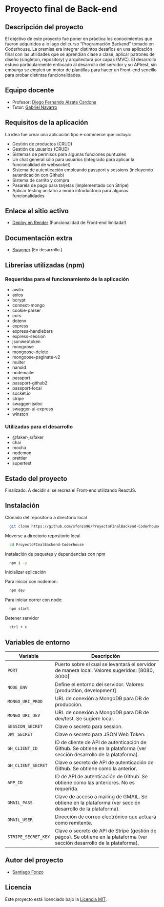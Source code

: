 # Proyecto final de Back-end

## Descripción del proyecto

El objetivo de este proyecto fue poner en práctica los conocimientos que fueron adquiridos a lo lago del curso "Programación Backend" tomado en Coderhouse. La premisa era integrar distintos desafíos en una aplicación final con las utilidades que se aprendían clase a clase, aplicar patrones de diseño (singleton, repository) y arquitectura por capas (MVC). El desarrollo estuvo particularmente enfocado al desarrollo del servidor y su APIrest, sin embargo se empleó un motor de plantillas para hacer un Front-end sencillo para probar distintas funcionalidades.

## Equipo docente

- Profesor: [Diego Fernando Alzate Cardona](https://www.linkedin.com/in/dfalzate/)
- Tutor: [Gabriel Navarro](https://www.linkedin.com/in/gabriel-dario-navarro/)

## Requisitos de la aplicación

La idea fue crear una aplicación tipo e-commerce que incluya:

- Gestión de productos (CRUD)
- Gestión de usuarios (CRUD)
- Sistemas de permisos para algunas funciones puntuales
- Un chat general sólo para usuarios (integrado para aplicar la funcionalidad de websocket)
- Sistema de autenticación empleando passport y sessions (incluyendo autenticación con Github)
- Sistema de carrito y compra
- Pasarela de pago para tarjetas (implementado con Stripe)
- Aplicar testing unitario a modo introductorio para algunas funcionalidades

## Enlace al sitio activo

- [Deploy en Render](https://coderhouse-backend-final.onrender.com) (Funcionalidad de Front-end limitada!)

## Documentación extra

- [Swagger](https://coderhouse-backend-final.onrender.com/api/v1/docs) (En desarrollo.)

## Librerías utilizadas (npm)

### Requeridas para el funcionamiento de la aplicación

- awilix
- axios
- bcrypt
- connect-mongo
- cookie-parser
- cors
- dotenv
- express
- express-handlebars
- express-session
- jsonwebtoken
- mongoose
- mongoose-delete
- mongoose-paginate-v2
- multer
- nanoid
- nodemailer
- passport
- passport-github2
- passport-local
- socket.io
- stripe
- swagger-jsdoc
- swagger-ui-express
- winston

### Utilizadas para el desarrollo

- @faker-js/faker
- chai
- mocha
- nodemon
- prettier
- supertest

## Estado del proyecto

Finalizado. A decidir si se recrea el Front-end utilizando ReactJS.

## Instalación

Clonado del repositorio a directorio local

```bash
  git clone https://github.com/sfonzo96/ProyectoFInalBackend-Coderhouse.git
```

Moverse a directorio repositorio local

```bash
  cd ProyectoFInalBackend-Coderhouse
```

Instalación de paquetes y dependencias con npm

```bash
  npm i -y
```

Inicializar aplicación

Para iniciar con nodemon:

```bash
  npm dev
```

Para iniciar correr con node:

```bash
  npm start
```

Detener servidor

```bash
  ctrl + c
```

## Variables de entorno

| Variable            | Descripción                                                                                                                 |
| ------------------- | --------------------------------------------------------------------------------------------------------------------------- |
| `PORT`              | Puerto sobre el cual se levantará el servidor de manera local. Valores sugeridos: [8080, 3000]                              |
| `NODE_ENV`          | Define el entorno del servidor. Valores: [production, development]                                                          |
| `MONGO_URI_PROD`    | URL de conexión a MongoDB para DB de producción.                                                                            |
| `MONGO_URI_DEV`     | URL de conexión a MongoDB para DB de dev/test. Se sugiere local.                                                            |
| `SESSION_SECRET`    | Clave o secreto para session.                                                                                               |
| `JWT_SECRET`        | Clave o secreto para JSON Web Token.                                                                                        |
| `GH_CLIENT_ID`      | ID de cliente de API de autenticación de Github. Se obtiene en la plataforma (ver sección desarrollo de la plataforma).     |
| `GH_CLIENT_SECRET`  | Clave o secreto de API de autenticación de Github. Se obtiene como la anterior.                                             |
| `APP_ID`            | ID de API de autenticación de Github. Se obtiene como las anteriores. No es requerida.                                      |
| `GMAIL_PASS`        | Clave de acceso a mailing de GMAIL. Se obtiene en la plataforma (ver sección desarrollo de la plataforma).                  |
| `GMAIL_USER`        | Dirección de correo electrónico que actuará como remitente.                                                                 |
| `STRIPE_SECRET_KEY` | Clave o secreto de API de Stripe (gestión de págos). Se obtiene en la plataforma (ver sección desarrollo de la plataforma). |

## Autor del proyecto

- [Santiago Fonzo](https://www.linkedin.com/in/santiagofonzo/)

## Licencia

Este proyecto está licenciado bajo la [Licencia MIT](LICENSE).
